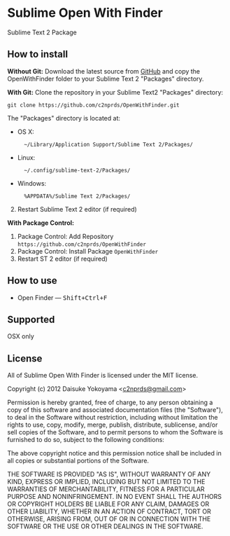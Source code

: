 Sublime Open With Finder
==============

Sublime Text 2 Package

How to install
--------------

**Without Git:** Download the latest source from [GitHub](https://github.com/c2nprds/OpenWithFinder) and copy the OpenWithFinder folder to your Sublime Text 2 "Packages" directory.

**With Git:** Clone the repository in your Sublime Text2 "Packages" directory:

    git clone https://github.com/c2nprds/OpenWithFinder.git


The "Packages" directory is located at:

* OS X:

        ~/Library/Application Support/Sublime Text 2/Packages/

* Linux:

        ~/.config/sublime-text-2/Packages/

* Windows:

        %APPDATA%/Sublime Text 2/Packages/

2. Restart Sublime Text 2 editor (if required)

**With Package Control:**

1. Package Control: Add Repository `https://github.com/c2nprds/OpenWithFinder`
2. Package Control: Install Package `OpenWithFinder`
3. Restart ST 2 editor (if required)

How to use
--------------
* Open Finder — <kbd>Shift+Ctrl+F</kbd>


Supported
--------------
OSX only

License
--------------

All of Sublime Open With Finder is licensed under the MIT license.

  Copyright (c) 2012 Daisuke Yokoyama <<c2nprds@gmail.com>>

  Permission is hereby granted, free of charge, to any person obtaining a copy
  of this software and associated documentation files (the "Software"), to deal
  in the Software without restriction, including without limitation the rights
  to use, copy, modify, merge, publish, distribute, sublicense, and/or sell
  copies of the Software, and to permit persons to whom the Software is
  furnished to do so, subject to the following conditions:

  The above copyright notice and this permission notice shall be included in
  all copies or substantial portions of the Software.

  THE SOFTWARE IS PROVIDED "AS IS", WITHOUT WARRANTY OF ANY KIND, EXPRESS OR
  IMPLIED, INCLUDING BUT NOT LIMITED TO THE WARRANTIES OF MERCHANTABILITY,
  FITNESS FOR A PARTICULAR PURPOSE AND NONINFRINGEMENT. IN NO EVENT SHALL THE
  AUTHORS OR COPYRIGHT HOLDERS BE LIABLE FOR ANY CLAIM, DAMAGES OR OTHER
  LIABILITY, WHETHER IN AN ACTION OF CONTRACT, TORT OR OTHERWISE, ARISING FROM,
  OUT OF OR IN CONNECTION WITH THE SOFTWARE OR THE USE OR OTHER DEALINGS IN
  THE SOFTWARE.
